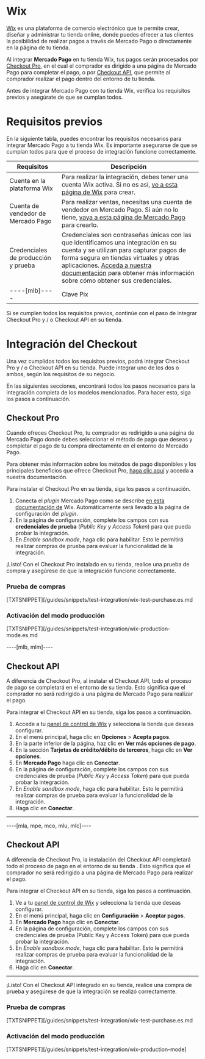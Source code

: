 # Wix

[Wix](https://pt.wix.com/) es una plataforma de comercio electrónico que te permite crear, diseñar y administrar tu tienda online, donde puedes ofrecer a tus clientes la posibilidad de realizar pagos a través de Mercado Pago o directamente en la página de tu tienda. 

Al integrar **Mercado Pago** en tu tienda Wix, tus pagos serán procesados ​​por [Checkout Pro](https://www.mercadopago[FAKER][URL][DOMAIN]/developers/es/guides/online-payments/checkout-pro/introduction), en el cual el comprador es dirigido a una página de Mercado Pago para completar el pago, o por [Checkout API](https://www.mercadopago[FAKER][URL][DOMAIN]/developers/es/guides/online-payments/checkout-api/introduction), que permite al comprador realizar el pago dentro del entorno de tu tienda.

Antes de integrar Mercado Pago con tu tienda Wix, verifica los requisitos previos y asegúrate de que se cumplan todos.

# Requisitos previos

En la siguiente tabla, puedes encontrar los requisitos necesarios para integrar Mercado Pago a tu tienda Wix. Es importante asegurarse de que se cumplan todos para que el proceso de integración funcione correctamente.

| Requisitos | Descripción |
|---|---|
| Cuenta en la plataforma Wix | Para realizar la integración, debes tener una cuenta Wix activa. Si no es así, [ve a esta página de Wix](https://users.wix.com/signin) para crear. |
| Cuenta de vendedor de Mercado Pago | Para realizar ventas, necesitas una cuenta de vendedor en Mercado Pago. Si aún no lo tiene, [vaya a esta página de Mercado Pago](https://www.mercadopago[FAKER][URL][DOMAIN]/hub/registration/landing) para crearlo. |
| Credenciales de producción y prueba | Credenciales son contraseñas únicas con las que identificamos una integración en su cuenta y se utilizan para capturar pagos de forma segura en tiendas virtuales y otras aplicaciones. [Acceda a nuestra documentación](https://www.mercadopago[FAKER][URL][DOMAIN]/developers/es/guides/resources/credentials) para obtener más información sobre cómo obtener sus credenciales. | 
----[mlb]----| Clave Pix | Para configurar Pix en su integración con Mercado Pago, se debe configurar su clave Pix. Para obtener más información sobre cómo configurarlo, [consulte nuestra documentación](https://www.mercadopago[FAKER][URL][DOMAIN]/ajuda/17843). |------------

Si se cumplen todos los requisitos previos, continúe con el paso de integrar Checkout Pro y / o Checkout API en su tienda.



# Integración del Checkout 

Una vez cumplidos todos los requisitos previos, podrá integrar Checkout Pro y / o Checkout API en su tienda. Puede integrar uno de los dos o ambos, según los requisitos de su negocio.

En las siguientes secciones, encontrará todos los pasos necesarios para la integración completa de los modelos mencionados. Para hacer esto, siga los pasos a continuación.


## Checkout Pro

Cuando ofreces Checkout Pro, tu comprador es redirigido a una página de Mercado Pago donde debes seleccionar el método de pago que deseas y completar el pago de tu compra directamente en el entorno de Mercado Pago.

Para obtener más información sobre los métodos de pago disponibles y los principales beneficios que ofrece Checkout Pro, [haga clic aquí](https://www.mercadopago[FAKER][URL][DOMAIN]/developers/es/guides/online-payments/checkout-pro/introduction) y acceda a nuestra documentación.

Para instalar el Checkout Pro en su tienda, siga los pasos a continuación.


1. Conecta el _plugin_ Mercado Pago como se describe [en esta documentación de](https://support.wix.com/es/article/conectando-mercadopago-como-provedor-de-pagamento) Wix. Automáticamente será llevado a la página de configuración del _plugin_.
2. En la página de configuración, complete los campos con sus **credenciales de prueba** (_Public Key_ y _Access Token_) para que pueda probar la integración.
3. En _Enable sandbox mode_, haga clic para habilitar. Esto le permitirá realizar compras de prueba para evaluar la funcionalidad de la integración.

¡Listo! Con el Checkout Pro instalado en su tienda, realice una prueba de compra y asegúrese de que la integración funcione correctamente.


### Prueba de compras

[TXTSNIPPET][/guides/snippets/test-integration/wix-test-purchase.es.md

### Activación del modo producción

[TXTSNIPPET][/guides/snippets/test-integration/wix-production-mode.es.md

----[mlb, mlm]----
## Checkout API

A diferencia de Checkout Pro, al instalar el Checkout API, todo el proceso de pago se completará en el entorno de su tienda. Esto significa que el comprador no será redirigido a una página de Mercado Pago para realizar el pago.

Para integrar el Checkout API en su tienda, siga los pasos a continuación.

1. Accede a tu [panel de control de Wix](https://manage.wix.com/dashboard/) y selecciona la tienda que deseas configurar.
2. En el menú principal, haga clic en **Opciones** > **Acepta pagos**.
3. En la parte inferior de la página, haz clic en **Ver más opciones de pago**.
4. En la sección **Tarjetas de crédito/débito de terceros**, haga clic en **Ver opciones**.
5. En **Mercado Pago** haga clic en **Conectar**.
6. En la página de configuración, complete los campos con sus credenciales de prueba (_Public Key_ y _Access Token_) para que pueda probar la integración.
7. En _Enable sandbox mode_, haga clic para habilitar. Esto le permitirá realizar compras de prueba para evaluar la funcionalidad de la integración.
8. Haga clic en **Conectar**.
------------

----[mla, mpe, mco, mlu, mlc]---- 
## Checkout API

A diferencia de Checkout Pro, la instalación del Checkout API completará todo el proceso de pago en el entorno de su tienda . Esto significa que el comprador no será redirigido a una página de Mercado Pago para realizar el pago.

Para integrar el Checkout API en su tienda, siga los pasos a continuación.

1. Ve a tu [panel de control de Wix](https://manage.wix.com/dashboard/) y selecciona la tienda que deseas configurar.
2. En el menú principal, haga clic en **Configuración** > **Aceptar pagos**.
3. En **Mercado Pago** haga clic en **Conectar**.
4. En la página de configuración, complete los campos con sus credenciales de prueba (Public Key y Access Token) para que pueda probar la integración.
5. En _Enable sandbox mode_, haga clic para habilitar. Esto le permitirá realizar compras de prueba para evaluar la funcionalidad de la integración.
6. Haga clic en **Conectar**.
------------

¡Listo! Con el Checkout API integrado en su tienda, realice una compra de prueba y asegúrese de que la integración se realizó correctamente.


### Prueba de compras

[TXTSNIPPET][/guides/snippets/test-integration/wix-test-purchase.es.md

### Activación del modo producción

[TXTSNIPPET][/guides/snippets/test-integration/wix-production-mode]
